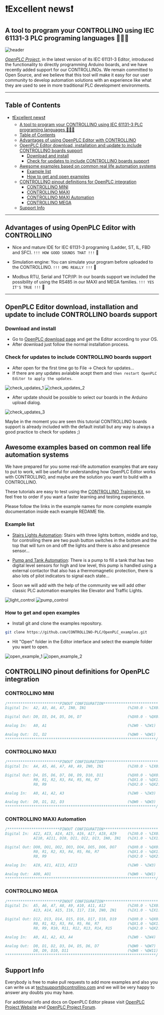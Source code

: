 ﻿# ❗Excellent news❗

## A tool to program your CONTROLLINO using IEC 61131-3 PLC programing languages  🤩🦾🚀

![header](images/header.png)

_[OpenPLC Project](https://openplcproject.com/)_, in the latest version of its IEC 61131-3 Editor, introduced the functionality to directly programming Arduino boards, and we have recently added support for our CONTROLLINOs. We remain committed to Open Source, and we believe that this tool will make it easy for our user community to develop automation solutions with an experience like what they are used to see in more traditional PLC development environments.

---

## Table of Contents

- [❗Excellent news❗](#excellent-news)
  - [A tool to program your CONTROLLINO using IEC 61131-3 PLC programing languages  🤩🦾🚀](#a-tool-to-program-your-controllino-using-iec-61131-3-plc-programing-languages--)
  - [Table of Contents](#table-of-contents)
  - [Advantages of using OpenPLC Editor with CONTROLLINO](#advantages-of-using-openplc-editor-with-controllino)
  - [OpenPLC Editor download, installation and update to include CONTROLLINO boards support](#openplc-editor-download-installation-and-update-to-include-controllino-boards-support)
    - [Download and install](#download-and-install)
    - [Check for updates to include CONTROLLINO boards support](#check-for-updates-to-include-controllino-boards-support)
  - [Awesome examples based on common real life automation systems](#awesome-examples-based-on-common-real-life-automation-systems)
    - [Example list](#example-list)
    - [How to get and open examples](#how-to-get-and-open-examples)
  - [CONTROLLINO pinout definitions for OpenPLC integration](#controllino-pinout-definitions-for-openplc-integration)
    - [CONTROLLINO MINI](#controllino-mini)
    - [CONTROLLINO MAXI](#controllino-maxi)
    - [CONTROLLINO MAXI Automation](#controllino-maxi-automation)
    - [CONTROLLINO MEGA](#controllino-mega)
  - [Support Info](#support-info)

---

## Advantages of using OpenPLC Editor with CONTROLLINO

- Nice and mature IDE for IEC 61131-3 programing (Ladder, ST, IL, FBD and SFC). `!!! HOW GOOD SOUNDS THAT !!!` 🤗

- Simulation engine: You can simulate your program before uploaded to the CONTROLLINO. `!!! OMG REALLY !!!` 🤩

- Modbus RTU, Serial and TCP/IP: In our boards support we included the possibility of using the RS485 in our MAXI and MEGA families. `!!! YES IT'S TRUE !!!` 🚀

---

## OpenPLC Editor download, installation and update to include CONTROLLINO boards support

### Download and install

- Go to [OpenPLC download page](https://openplcproject.com/download/) and get the Editor according to your OS.
- After download just follow the normal installation process.

### Check for updates to include CONTROLLINO boards support

- After open for the first time go to File -> Check for updates...
- If there are any updates avialable acept them and `then restart OpenPLC Editor to apply the updates`.

![check_updates_1](images/check_updates_1.png) ![check_updates_2](images/check_updates_2.png)

- After update should be possible to select our boards in the Arduino upload dialog.

![check_updates_3](images/check_updates_3.png)

Maybe in the moment you are seen this tutorial CONTROLLINO boards support is already included with the default install  but any way is always a good practice to check for updates ;)

## Awesome examples based on common real life automation systems

We have prepared for you some real-life automation examples that are easy to put to work, will be useful for understanding how OpenPLC Editor works with CONTROLLINO, and maybe are the solution you want to build with a CONTROLLINO.

These tutorials are easy to test using the [CONTROLLINO Training Kit](https://www.controllino.com/product/controllino-training-kit/), so feel free to order if you want a faster learning and testing experience.

Please follow the links in the example names for more complete example documentation inside each example REDAME file.

### Example list

- [Stairs Lights Automation](./stairs_light_control): Stairs with three lights bottom, middle and top, for controlling there are two push button switches in the bottom and the top that will turn on and off the lights and there is also and presence sensor...

- [Pump and Tank Automation](./water_control): There is a pump to fill a tank that has two digital level sensors for high and low level, this pump is handled using a external contactor that also has a thermomagnetic protection, there is also lots of pilot indicators to signal each state...

- Soon we will add with the help of the community we will add other classic PLC automation examples like Elevator and Traffic Lights.

![light_control](./light_control/images/light_control.png) ![pump_control](./pump_control/images/pump_control.png)

### How to get and open examples

- Install git and clone the examples repository.

```bash
git clone https://github.com/CONTROLLINO-PLC/OpenPLC_examples.git
```

- Hit "Open" folder in the Editor interface and select the example folder you want to open.

![open_example_1](images/open_example_1.png) ![open_example_2](images/open_example_2.png)

## CONTROLLINO pinout definitions for OpenPLC integration

### CONTROLLINO MINI

```cpp
/************************PINOUT CONFIGURATION*************************
Digital In:  A2, A3, A6, A7, IN0, IN1                   (%IX0.0 - %IX0.5)

Digital Out: D0, D3, D4, D5, D6, D7                     (%QX0.0 - %QX0.5)

Analog In:   A0, A1                                     (%IW0 - %IW1)

Analog Out:  D1, D2                                     (%QW0 - %QW1)
*********************************************************************/
```

### CONTROLLINO MAXI

```cpp
/************************PINOUT CONFIGURATION*************************
Digital In:  A4, A5, A6, A7, A8, A9, IN0, IN1           (%IX0.0 - %IX0.7)

Digital Out: D4, D5, D6, D7, D8, D9, D10, D11           (%QX0.0 - %QX0.7)
             R0, R1, R2, R3, R4, R5, R6, R7             (%QX1.0 - %QX1.7)
             R8, R9                                     (%QX2.0 - %QX2.1)

Analog In:   A0, A1, A2, A3                             (%IW0 - %IW3)

Analog Out:  D0, D1, D2, D3                             (%QW0 - %QW3)
*********************************************************************/
```

### CONTROLLINO MAXI Automation

```cpp
/************************PINOUT CONFIGURATION*************************
Digital In:  AI2, AI3, AI4, AI5, AI6, AI7, AI8, AI9     (%IX0.0 - %IX0.7)
             AI10, AI11, DI0, DI1, DI2, DI3, IN0, IN1   (%IX1.0 - %IX1.7)

Digital Out: DO0, DO1, DO2, DO3, DO4, DO5, DO6, DO7     (%QX0.0 - %QX0.7)
             R0, R1, R2, R3, R4, R5, R6, R7             (%QX1.0 - %QX1.7)
             R8, R9                                     (%QX2.0 - %QX2.1)

Analog In:   AI0, AI1, AI13, AI13                       (%IW0 - %IW3)

Analog Out:  AO0, AO1                                   (%QW0 - %QW1)
*********************************************************************/
```

### CONTROLLINO MEGA

```cpp
/************************PINOUT CONFIGURATION*************************
Digital In:  A5, A6, A7, A8, A9, A10, A11, A12          (%IX0.0 - %IX0.7)
             A13, A14, A15, I16, I17, I18, IN0, IN1     (%IX1.0 - %IX1.7)

Digital Out: D12, D13, D14, D15, D16, D17, D18, D19     (%QX0.0 - %QX0.7)
             R0, R1, R2, R3, R4, R5, R6, R7             (%QX1.0 - %QX1.7)
             R8, R9, R10, R11, R12, R13, R14, R15       (%QX2.0 - %QX2.7)

Analog In:   A0, A1, A2, A3, A4                         (%IW0 - %IW4)

Analog Out:  D0, D1, D2, D3, D4, D5, D6, D7             (%QW0 - %QW7)
             D8, D9, D10, D11                           (%QW8 - %QW11)
*********************************************************************/
```

## Support Info

Everybody is free to make pull requests to add more examples and also you can write us at techsupport@controllino.com and we will be very happy to answer any doubts you may have.

For additional info and docs on OpenPLC Editor please visit [OpenPLC Project Website](https://openplcproject.com/) and [OpenPLC Project Forum](https://openplc.discussion.community/).
